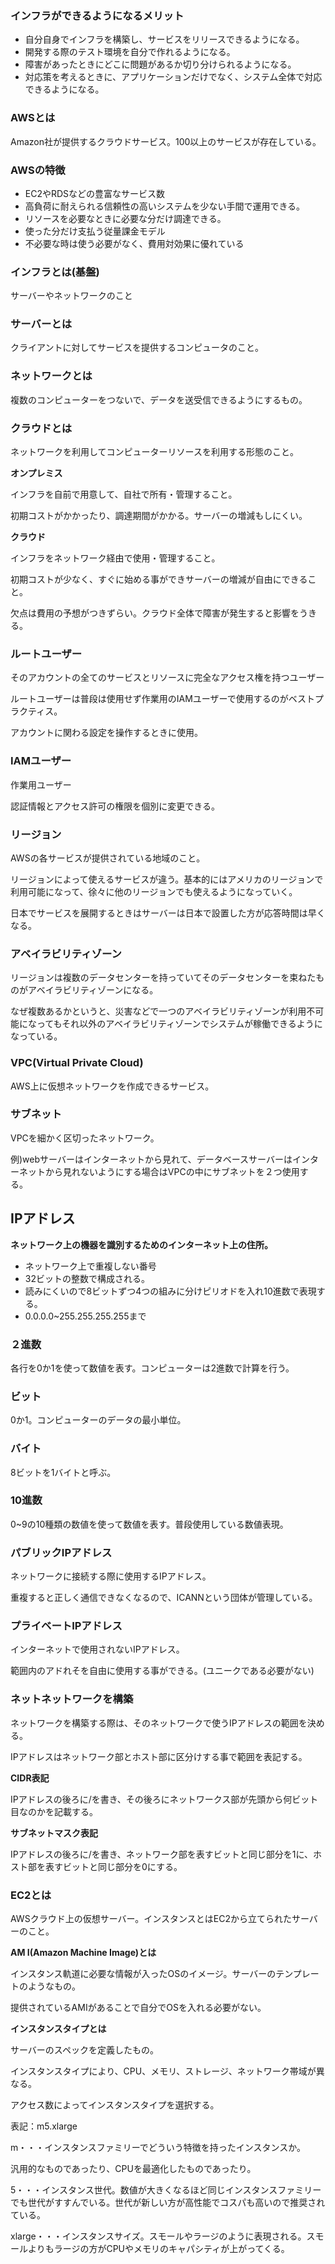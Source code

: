 ### インフラができるようになるメリット

- 自分自身でインフラを構築し、サービスをリリースできるようになる。
- 開発する際のテスト環境を自分で作れるようになる。
- 障害があったときにどこに問題があるか切り分けられるようになる。
- 対応策を考えるときに、アプリケーションだけでなく、システム全体で対応できるようになる。

### AWSとは

Amazon社が提供するクラウドサービス。100以上のサービスが存在している。

### AWSの特徴

- EC2やRDSなどの豊富なサービス数
- 高負荷に耐えられる信頼性の高いシステムを少ない手間で運用できる。
- リソースを必要なときに必要な分だけ調達できる。
- 使った分だけ支払う従量課金モデル
- 不必要な時は使う必要がなく、費用対効果に優れている

### インフラとは(基盤)

サーバーやネットワークのこと

### サーバーとは

クライアントに対してサービスを提供するコンピュータのこと。

### ネットワークとは

複数のコンピューターをつないで、データを送受信できるようにするもの。

### クラウドとは

ネットワークを利用してコンピューターリソースを利用する形態のこと。

**オンプレミス**

インフラを自前で用意して、自社で所有・管理すること。

初期コストがかかったり、調達期間がかかる。サーバーの増減もしにくい。

**クラウド**

インフラをネットワーク経由で使用・管理すること。

初期コストが少なく、すぐに始める事ができサーバーの増減が自由にできること。

欠点は費用の予想がつきずらい。クラウド全体で障害が発生すると影響をうきる。

### ルートユーザー

そのアカウントの全てのサービスとリソースに完全なアクセス権を持つユーザー

ルートユーザーは普段は使用せず作業用のIAMユーザーで使用するのがベストプラクティス。

アカウントに関わる設定を操作するときに使用。

### IAMユーザー

作業用ユーザー

認証情報とアクセス許可の権限を個別に変更できる。

### リージョン

AWSの各サービスが提供されている地域のこと。

リージョンによって使えるサービスが違う。基本的にはアメリカのリージョンで利用可能になって、徐々に他のリージョンでも使えるようになっていく。

日本でサービスを展開するときはサーバーは日本で設置した方が応答時間は早くなる。

### アベイラビリティゾーン

リージョンは複数のデータセンターを持っていてそのデータセンターを束ねたものがアベイラビリティゾーンになる。

なぜ複数あるかというと、災害などで一つのアベイラビリティゾーンが利用不可能になってもそれ以外のアベイラビリティゾーンでシステムが稼働できるようになっている。

### VPC(Virtual Private Cloud)

AWS上に仮想ネットワークを作成できるサービス。

### サブネット

VPCを細かく区切ったネットワーク。

例)webサーバーはインターネットから見れて、データベースサーバーはインターネットから見れないようにする場合はVPCの中にサブネットを２つ使用する。

## IPアドレス

**ネットワーク上の機器を識別するためのインターネット上の住所。**

- ネットワーク上で重複しない番号
- 32ビットの整数で構成される。
- 読みにくいので8ビットずつ4つの組みに分けピリオドを入れ10進数で表現する。
- 0.0.0.0~255.255.255.255まで

### ２進数

各行を0か1を使って数値を表す。コンピューターは2進数で計算を行う。

### ビット

0か1。コンピューターのデータの最小単位。

### バイト

8ビットを1バイトと呼ぶ。

### 10進数

0~9の10種類の数値を使って数値を表す。普段使用している数値表現。

### パブリックIPアドレス

ネットワークに接続する際に使用するIPアドレス。

重複すると正しく通信できなくなるので、ICANNという団体が管理している。

### プライベートIPアドレス

インターネットで使用されないIPアドレス。

範囲内のアドれそを自由に使用する事ができる。(ユニークである必要がない)

### ネットネットワークを構築

ネットワークを構築する際は、そのネットワークで使うIPアドレスの範囲を決める。

IPアドレスはネットワーク部とホスト部に区分けする事で範囲を表記する。

**CIDR表記**

IPアドレスの後ろに/を書き、その後ろにネットワークス部が先頭から何ビット目なのかを記載する。

**サブネットマスク表記**

IPアドレスの後ろに/を書き、ネットワーク部を表すビットと同じ部分を1に、ホスト部を表すビットと同じ部分を0にする。

### EC2とは

AWSクラウド上の仮想サーバー。インスタンスとはEC2から立てられたサーバーのこと。

**AM I(Amazon Machine Image)とは**

インスタンス軌道に必要な情報が入ったOSのイメージ。サーバーのテンプレートのようなもの。

提供されているAMIがあることで自分でOSを入れる必要がない。

**インスタンスタイプとは**

サーバーのスペックを定義したもの。

インスタンスタイプにより、CPU、メモリ、ストレージ、ネットワーク帯域が異なる。

アクセス数によってインスタンスタイプを選択する。

表記：m5.xlarge

m・・・インスタンスファミリーでどういう特徴を持ったインスタンスか。

汎用的なものであったり、CPUを最適化したものであったり。

5・・・インスタンス世代。数値が大きくなるほど同じインスタンスファミリーでも世代がすすんでいる。世代が新しい方が高性能でコスパも高いので推奨されている。

xlarge・・・インスタンスサイズ。スモールやラージのように表現される。スモールよりもラージの方がCPUやメモリのキャパシティが上がってくる。
